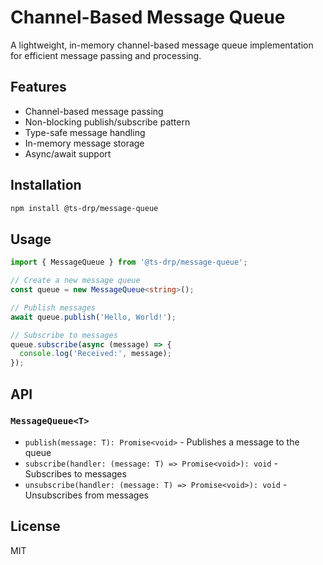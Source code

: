 # Channel-Based Message Queue

A lightweight, in-memory channel-based message queue implementation for efficient message passing and processing.

## Features

- Channel-based message passing
- Non-blocking publish/subscribe pattern
- Type-safe message handling
- In-memory message storage
- Async/await support

## Installation

```bash
npm install @ts-drp/message-queue
```

## Usage

```typescript
import { MessageQueue } from '@ts-drp/message-queue';

// Create a new message queue
const queue = new MessageQueue<string>();

// Publish messages
await queue.publish('Hello, World!');

// Subscribe to messages
queue.subscribe(async (message) => {
  console.log('Received:', message);
});
```

## API

### `MessageQueue<T>`

- `publish(message: T): Promise<void>` - Publishes a message to the queue
- `subscribe(handler: (message: T) => Promise<void>): void` - Subscribes to messages
- `unsubscribe(handler: (message: T) => Promise<void>): void` - Unsubscribes from messages

## License

MIT
